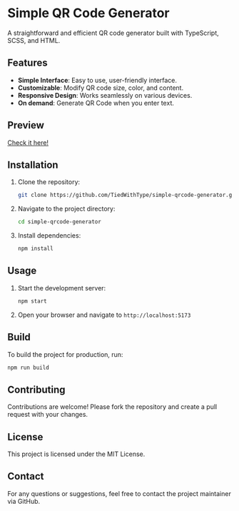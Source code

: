 # Simple QR Code Generator

A straightforward and efficient QR code generator built with TypeScript, SCSS, and HTML.

## Features

- **Simple Interface**: Easy to use, user-friendly interface.
- **Customizable**: Modify QR code size, color, and content.
- **Responsive Design**: Works seamlessly on various devices.
- **On demand**: Generate QR Code when you enter text.

## Preview
[Check it here!](https://sqrg.vercel.app)

## Installation

1. Clone the repository:
    ```sh
    git clone https://github.com/TiedWithType/simple-qrcode-generator.git
    ```
2. Navigate to the project directory:
    ```sh
    cd simple-qrcode-generator
    ```
3. Install dependencies:
    ```sh
    npm install
    ```

## Usage

1. Start the development server:
    ```sh
    npm start
    ```
2. Open your browser and navigate to `http://localhost:5173`

## Build

To build the project for production, run:
```sh
npm run build
```

## Contributing

Contributions are welcome! Please fork the repository and create a pull request with your changes.

## License

This project is licensed under the MIT License.

## Contact

For any questions or suggestions, feel free to contact the project maintainer via GitHub.
